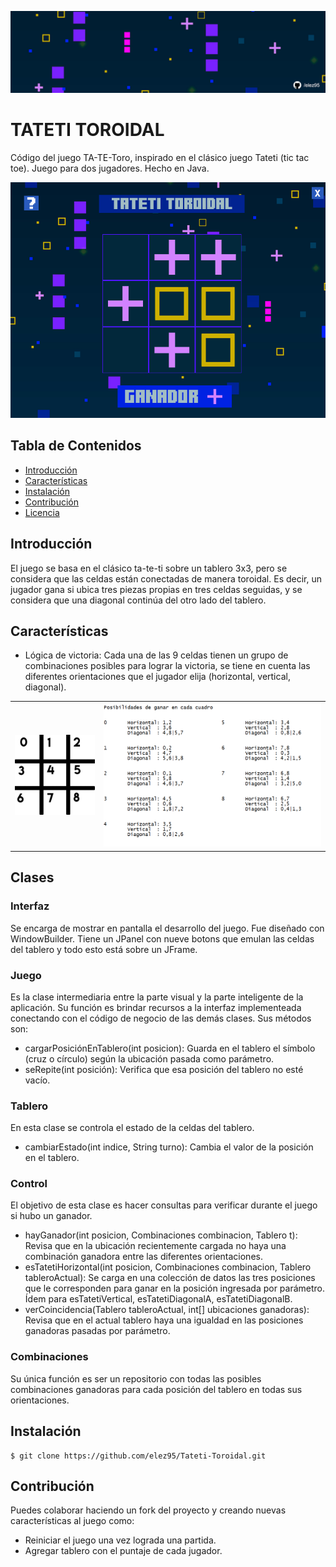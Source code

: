 ![header](header.jpg)

# TATETI TOROIDAL

Código del juego TA-TE-Toro, inspirado en el clásico juego Tateti (tic tac toe). Juego para dos jugadores. Hecho en Java.

![screenshot](Screenshot_6.png)

## Tabla de Contenidos

- [Introducción](#introducción)
- [Características](#características)
- [Instalación](#instalación)
- [Contribución](#contribución)
- [Licencia](#licencia)

## Introducción

El juego se basa en el clásico ta-te-ti sobre un tablero 3x3, pero se considera que las celdas están conectadas de manera toroidal. Es decir, un jugador gana si ubica tres piezas propias en tres celdas seguidas, y se considera que una diagonal continúa del otro lado del tablero.

## Características

- Lógica de victoria: Cada una de las 9 celdas tienen un grupo de combinaciones posibles para lograr la victoria, se tiene en cuenta las diferentes orientaciones que el jugador elija (horizontal, vertical, diagonal).
  

<table style="width:100%">
<tr>
<td>
<a>
<img src="tateti.png">
</a>
</td>
<td>
<a >
<img src="posibilidades.png">
</a>
</td>

</tr>
</table>

## Clases

### Interfaz

Se encarga de mostrar en pantalla el desarrollo del juego. Fue diseñado con WindowBuilder. Tiene un JPanel con nueve botons que emulan las celdas del tablero y todo esto está sobre un JFrame.

### Juego

Es la clase intermediaria entre la parte visual y la parte inteligente de la aplicación. Su función es brindar recursos a la interfaz implementeada conectando con el código de negocio de las demás clases. Sus métodos son:

- cargarPosiciónEnTablero(int posicion): Guarda en el tablero el símbolo (cruz o círculo) según la ubicación pasada como parámetro.
- seRepite(int posición): Verifica que esa posición del tablero no esté vacío.

### Tablero

  En esta clase se controla el estado de la celdas del tablero.

  - cambiarEstado(int indice, String turno): Cambia el valor de la posición en el tablero.
 
### Control

  El objetivo de esta clase es hacer consultas para verificar durante el juego si hubo un ganador.

  - hayGanador(int posicion, Combinaciones combinacion, Tablero t): Revisa que en la ubicación recientemente cargada no haya una combinación ganadora entre las diferentes orientaciones.
  - esTatetiHorizontal(int posicion, Combinaciones combinacion, Tablero tableroActual): Se carga en una colección de datos las tres posiciones que le corresponden para ganar en la posición ingresada por parámetro. Ídem para esTatetiVertical, esTatetiDiagonalA, esTatetiDiagonalB.
  - verCoincidencia(Tablero tableroActual, int[] ubicaciones ganadoras): Revisa que en el actual tablero haya una igualdad en las posiciones ganadoras pasadas por parámetro.
 
### Combinaciones

  Su única función es ser un repositorio con todas las posibles combinaciones ganadoras para cada posición del tablero en todas sus orientaciones.

## Instalación

```shell
$ git clone https://github.com/elez95/Tateti-Toroidal.git
```

## Contribución

Puedes colaborar haciendo un fork del proyecto y creando nuevas características al juego como:
- Reiniciar el juego una vez lograda una partida.
- Agregar tablero con el puntaje de cada jugador.
